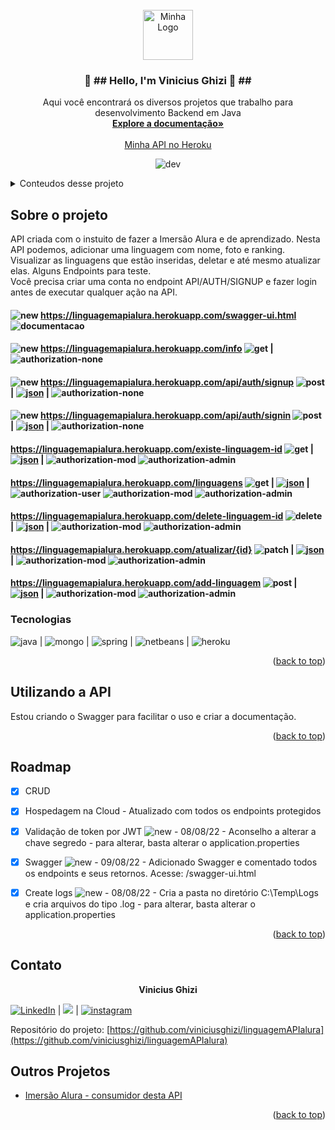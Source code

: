 
<div id="top"></div>

<!-- PROJECT LOGO -->
<br />
<div align="center">
  <a href="https://github.com/viniciusghizi">
    <img src="https://viniciusghizi.files.wordpress.com/2022/07/industrias_timmerman_logo__5_-removebg-preview.png?w=500" alt="Minha Logo" width="80" height="80">
  </a>

<h3 align="center">👋 ##  Hello, I'm  Vinicius Ghizi  🍫 ##</h3>

  <p align="center">
    Aqui você encontrará os diversos projetos que trabalho para desenvolvimento Backend em Java    <br />
    <a href=""><strong>Explore a documentação»</strong></a>
    <br />
    <br />
    <a href="https://linguagemapialura.herokuapp.com/linguagens">Minha API no Heroku</a>
    
![dev]
 <!--    ·
   <a href="https://github.com/github_username/repo_name/issues">Report Bug</a>
    ·
    <a href="https://github.com/github_username/repo_name/issues">Request Feature</a>
  </p> -->
</div>



<!-- TABLE OF CONTENTS -->
<details>
  <summary>Conteudos desse projeto</summary>
  <ol>
    <li>
      <a href="#sobre-o-projeto">Sobre o projeto</a>
      <ul>
        <li><a href="#tecnologias">Tecnologias</a></li>
      </ul>
    </li>
    <li>
      <a href="#utilizando-a-api">Utilizando a API</a>
       </li>
    <li>
      <a href="#roadmap">RoadMap</a> </li>
    <li>
      <a href="#contato">Contato</a> </li>
    <li>
      <a href="#outros-projetos">Outros Projetos</a>
</details>



<!-- ABOUT THE PROJECT -->
## Sobre o projeto



API criada com o instuito de fazer a Imersão Alura e de aprendizado. Nesta API podemos, adicionar uma linguagem com nome, foto e ranking. Visualizar as linguagens que estão inseridas, deletar e até mesmo atualizar elas. 
Alguns Endpoints para teste. <br/>
Você precisa criar uma conta no endpoint API/AUTH/SIGNUP e fazer login antes de executar qualquer ação na API.

#### ![new] https://linguagemapialura.herokuapp.com/swagger-ui.html ![documentacao]
#### ![new] https://linguagemapialura.herokuapp.com/info ![get] | ![authorization-none] 
#### ![new] https://linguagemapialura.herokuapp.com/api/auth/signup ![post] | [![json][json]][post-acc-ex] | ![authorization-none] 
#### ![new] https://linguagemapialura.herokuapp.com/api/auth/signin ![post] | [![json][json]][post-login-ex] | ![authorization-none]  
#### https://linguagemapialura.herokuapp.com/existe-linguagem-id ![get] | [![json][json]][get-example] | ![authorization-mod] ![authorization-admin]  
#### https://linguagemapialura.herokuapp.com/linguagens ![get] | [![json][json]][list-get-example] | ![authorization-user] ![authorization-mod] ![authorization-admin]  
#### https://linguagemapialura.herokuapp.com/delete-linguagem-id ![delete] | [![json][json]][delete-example] | ![authorization-mod] ![authorization-admin]  
#### https://linguagemapialura.herokuapp.com/atualizar/{id} ![patch] | [![json][json]][patch-example] | ![authorization-mod] ![authorization-admin]  
#### https://linguagemapialura.herokuapp.com/add-linguagem ![post] | [![json][json]][post-example]  | ![authorization-mod] ![authorization-admin]  
  




### Tecnologias
![java] | ![mongo] | ![spring] | ![netbeans] | ![heroku]

<p align="right">(<a href="#top">back to top</a>)</p>



<!-- GETTING STARTED -->
## Utilizando a API

Estou criando o Swagger para facilitar o uso e criar a documentação.


<p align="right">(<a href="#top">back to top</a>)</p>

<!-- ROADMAP -->
## Roadmap

- [X] CRUD
- [X] Hospedagem na Cloud - Atualizado com todos os endpoints protegidos
- [X] Validação de token por JWT ![new] - 08/08/22 - Aconselho a alterar a chave segredo - para alterar, basta alterar o application.properties
- [X] Swagger ![new] - 09/08/22 - Adicionado Swagger e comentado todos os endpoints e seus retornos. Acesse: /swagger-ui.html
- [X] Create logs ![new] - 08/08/22 - Cria a pasta no diretório C:\Temp\Logs e cria arquivos do tipo .log - para alterar, basta alterar o application.properties
 


<p align="right">(<a href="#top">back to top</a>)</p>


<!-- CONTACT -->
## Contato

<p align="center"> <strong>Vinicius Ghizi </strong> </p> 

[![LinkedIn][linkedin-shield]][linkedin-url] | <a href="mailto:vinighizi@gmail.com"><img src="https://img.shields.io/badge/gmail-%23DD0031.svg?&style=for-the-badge&logo=gmail&logoColor=white"/></a> | [![instagram][instagram]][ig] 

Repositório do projeto: [https://github.com/viniciusghizi/linguagemAPIalura](https://github.com/viniciusghizi/linguagemAPIalura)

<!-- Others Projects-->
## Outros Projetos

 - [Imersão Alura - consumidor desta API](https://github.com/viniciusghizi/imersaoAlura)

<p align="right">(<a href="#top">back to top</a>)</p>

<!-- MARKDOWN LINKS & IMAGES -->
<!-- DEV TOOLS'N'FRAMEWORKS -->
[java]:https://img.shields.io/badge/Java-ED8B00?style=for-the-badge&logo=java&logoColor=white
[netbeans]:https://img.shields.io/badge/apache%20netbeans-1B6AC6?style=for-the-badge&logo=apache%20netbeans%20IDE&logoColor=white
[mongo]:https://img.shields.io/badge/MongoDB-4EA94B?style=for-the-badge&logo=mongodb&logoColor=white
[spring]:https://img.shields.io/badge/Spring_Boot-F2F4F9?style=for-the-badge&logo=spring-boot
[heroku]:https://img.shields.io/badge/Heroku-430098?style=for-the-badge&logo=heroku&logoColor=white

<!-- Project Status -->
[dev]:https://camo.githubusercontent.com/18185202231435bc1c2003830758e4b9f1567a33602d9d5ed1c73a04f8a44348/687474703a2f2f696d672e736869656c64732e696f2f7374617469632f76313f6c6162656c3d535441545553266d6573736167653d454d253230444553454e564f4c56494d454e544f26636f6c6f723d475245454e267374796c653d666f722d7468652d6261646765
[new]:https://img.shields.io/badge/-NEW-Yellow

  
<!-- Contacts Markdown -->
[instagram]:https://img.shields.io/badge/Instagram-E4405F?style=for-the-badge&logo=instagram&logoColor=white
[ig]:https://www.instagram.com/viniciusghizi/
[linkedin-shield]: https://img.shields.io/badge/-LinkedIn-black.svg?style=for-the-badge&logo=linkedin&colorB=555
[linkedin-url]: http://www.linkedin.com/in/vinicius-ghizi-informatica/
  
<!-- API Commands -->
[get]:https://img.shields.io/badge/GET-2ea44f
[delete]:https://img.shields.io/badge/delete-red
[post]:https://img.shields.io/badge/post-yellow
[patch]:https://img.shields.io/badge/patch-yellow
[json]:https://img.shields.io/badge/JSON-body-blue
[get-example]:https://prnt.sc/JijKWIseCs0A
[list-get-example]:https://prnt.sc/WXUkmJF5g-L3
[delete-example]:https://prnt.sc/oRqMcmcW9w5C
[post-example]:https://prnt.sc/3YWIHtaLI3gA
[post-acc-ex]:https://prnt.sc/OHt6871fNudN
[post-login-ex]:https://prnt.sc/CODLzmAo7cA-
[patch-example]:https://prnt.sc/9s5jlcYIRCe7
[authorization-none]:https://img.shields.io/badge/Authorization-NONE-critical
[authorization-user]:https://img.shields.io/badge/Authorization-USER-critical
[authorization-mod]:https://img.shields.io/badge/Authorization-MOD-critical
[authorization-admin]:https://img.shields.io/badge/Authorization-ADMIN-critical
[documentacao]:https://img.shields.io/badge/-Documentation-red
